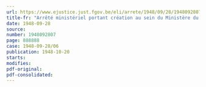 ```yaml
---
url: https://www.ejustice.just.fgov.be/eli/arrete/1948/09/28/1948092807/justel
title-fr: "Arrêté ministériel portant création au sein du Ministère du Budget d'une Commission de consultation syndicale"
date: 1948-09-28
source:
number: 1948092807
page: 888888
case: 1948-09-28/06
publication: 1948-10-20
starts:
modifies:
pdf-original:
pdf-consolidated:
---
```


